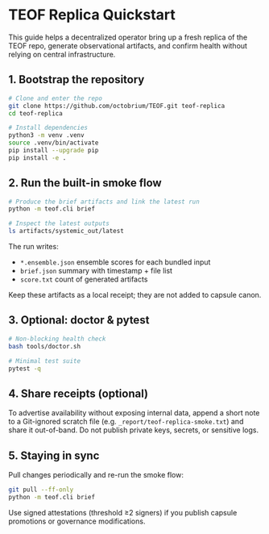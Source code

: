 # TEOF Replica Quickstart

This guide helps a decentralized operator bring up a fresh replica of the TEOF repo, generate observational artifacts, and confirm health without relying on central infrastructure.

## 1. Bootstrap the repository

```bash
# Clone and enter the repo
git clone https://github.com/octobrium/TEOF.git teof-replica
cd teof-replica

# Install dependencies
python3 -m venv .venv
source .venv/bin/activate
pip install --upgrade pip
pip install -e .
```

## 2. Run the built-in smoke flow

```bash
# Produce the brief artifacts and link the latest run
python -m teof.cli brief

# Inspect the latest outputs
ls artifacts/systemic_out/latest
```

The run writes:

- `*.ensemble.json` ensemble scores for each bundled input
- `brief.json` summary with timestamp + file list
- `score.txt` count of generated artifacts

Keep these artifacts as a local receipt; they are not added to capsule canon.

## 3. Optional: doctor & pytest

```bash
# Non-blocking health check
bash tools/doctor.sh

# Minimal test suite
pytest -q
```

## 4. Share receipts (optional)

To advertise availability without exposing internal data, append a short note to a Git-ignored scratch file (e.g. `_report/teof-replica-smoke.txt`) and share it out-of-band. Do not publish private keys, secrets, or sensitive logs.

## 5. Staying in sync

Pull changes periodically and re-run the smoke flow:

```bash
git pull --ff-only
python -m teof.cli brief
```

Use signed attestations (threshold ≥2 signers) if you publish capsule promotions or governance modifications.
